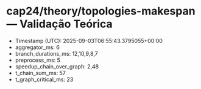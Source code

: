 # cap24/theory/topologies-makespan — Validação Teórica

- Timestamp (UTC): 2025-09-03T06:55:43.3795055+00:00
- aggregator_ms: 6
- branch_durations_ms: 12,10,9,8,7
- preprocess_ms: 5
- speedup_chain_over_graph: 2,48
- t_chain_sum_ms: 57
- t_graph_critical_ms: 23
